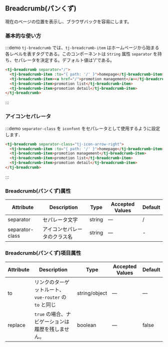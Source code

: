 ## Breadcrumb(パンくず)

現在のページの位置を表示し、ブラウザバックを容易にします。

### 基本的な使い方

:::demo `tj-breadcrumb` では、`tj-breadcrumb-item` はホームページから始まる各レベルを表すタグである。このコンポーネントは `String` 属性 `separator` を持ち、セパレータを決定する。デフォルト値は'/'である。

```html
<tj-breadcrumb separator="/">
  <tj-breadcrumb-item :to="{ path: '/' }">homepage</tj-breadcrumb-item>
  <tj-breadcrumb-item><a href="/">promotion management</a></tj-breadcrumb-item>
  <tj-breadcrumb-item>promotion list</tj-breadcrumb-item>
  <tj-breadcrumb-item>promotion detail</tj-breadcrumb-item>
</tj-breadcrumb>
```

:::

### アイコンセパレータ

:::demo `separator-class` を `iconfont` をセパレータとして使用するように設定します．

```html
<tj-breadcrumb separator-class="tj-icon-arrow-right">
  <tj-breadcrumb-item :to="{ path: '/' }">homepage</tj-breadcrumb-item>
  <tj-breadcrumb-item>promotion management</tj-breadcrumb-item>
  <tj-breadcrumb-item>promotion list</tj-breadcrumb-item>
  <tj-breadcrumb-item>promotion detail</tj-breadcrumb-item>
</tj-breadcrumb>
```

:::

### Breadcrumb(パンくず)属性

| Attribute       | Description                  | Type   | Accepted Values | Default |
| --------------- | ---------------------------- | ------ | --------------- | ------- |
| separator       | セパレータ文字               | string | —               | /       |
| separator-class | アイコンセパレータのクラス名 | string | —               | -       |

### Breadcrumb(パンくず)項目属性

| Attribute | Description                                           | Type          | Accepted Values | Default |
| --------- | ----------------------------------------------------- | ------------- | --------------- | ------- |
| to        | リンクのターゲットルート、`vue-router` の `to` と同じ | string/object | —               | —       |
| replace   | `true` の場合、ナビゲーションは履歴を残しません。     | boolean       | —               | false   |
